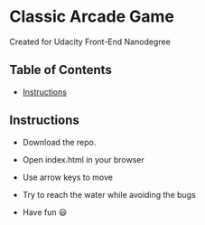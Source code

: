 # Classic Arcade Game
Created for Udacity Front-End Nanodegree

## Table of Contents

- [Instructions](#instructions)

## Instructions
- Download the repo.

- Open index.html in your browser

- Use arrow keys to move

- Try to reach the water while avoiding the bugs

- Have fun 😃
